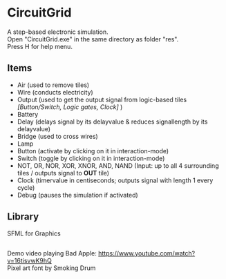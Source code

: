 # CircuitGrid

A step-based electronic simulation.  
Open "CircuitGrid.exe" in the same directory as folder "res".  
Press H for help menu.  

## Items
 - Air (used to remove tiles)
 - Wire (conducts electricity)
 - Output (used to get the output signal from logic-based tiles *[Button/Switch, Logic gates, Clock]* )
 - Battery 
 - Delay (delays signal by its delayvalue & reduces signallength by its delayvalue)
 - Bridge (used to cross wires)
 - Lamp 
 - Button (activate by clicking on it in interaction-mode)
 - Switch (toggle by clicking on it in interaction-mode)
 - NOT, OR, NOR, XOR, XNOR, AND, NAND (Input: up to all 4 surrounding tiles / outputs signal to **OUT** tile)
 - Clock (timervalue in centiseconds; outputs signal with length 1 every cycle)
 - Debug (pauses the simulation if activated)

## Library
SFML for Graphics
##
Demo video playing Bad Apple: https://www.youtube.com/watch?v=16tisvwK9hQ  
Pixel art font by Smoking Drum
